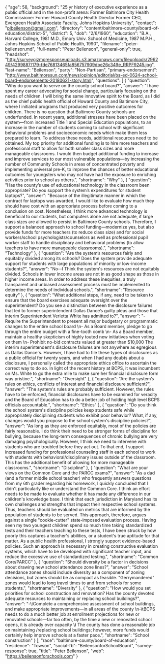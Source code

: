 {
  "age": 58,
  "background": "25 yr history of executive experience as a public official and in the non-profit arena: Former Baltimore City Health Commissioner Former Howard County Health Director Former CEO, Evergreen Health Associate Faculty, Johns Hopkins University",
  "contact": "plbeilenson@gmail.com",
  "directory": "content/baltimore-county/board-of-education/district-5",
  "district": 5,
  "dob": "2/6/1960",
  "education": "B.A., Harvard College, 1981 M.D., Emory Univ. School of Medicine, 1987 M.P.H., Johns Hopkins School of Public Health, 1990",
  "filename": "peter-beilenson.md",
  "full-name": "Peter Beilenson",
  "general-only": true,
  "headshot": "http://surveygizmoresponseuploads.s3.amazonaws.com/fileuploads/296249/4299887/179-fde76813465fa856757909dbe26c349e_RRPF9245.jpg",
  "last-name": "Beilenson",
  "party": "Non-Partisan",
  "primary-endorsement": "http://www.baltimoresun.com/news/opinion/editorial/bs-ed-0624-school-board-endorsements-20180621-story.html",
  "questions": [
    {
      "question": "Why do you want to serve on the county school board?",
      "answer": "I have spent my career advocating for social change, particularly focusing on the needs of children.  I will bring the same innovative spirit to the Board, as I did as the chief public health official of Howard County and Baltimore City, where I initiated programs that produced very positive outcomes for children.   There is no question that Baltimore County schools are underfunded.  In recent years, additional stresses have been placed on the system—from increased Title 1 and Special Education populations, to an increase in the number of students coming to school with significant behavioral problems and socioeconomic needs which make them less prepared to learn.    To address these needs, additional resources need to be obtained.  My top priority for additional funding is to hire more teachers and professional staff to allow for both smaller class sizes and more manageable classrooms.  I would then budget additional funding to increase and improve services to our most vulnerable populations—by increasing the number of Community Schools in areas of concentrated poverty and implementing universal pre-K, to improve the chances of better educational outcomes for youngsters who may not have had the exposure to enriching activities prior to school as others.",
      "shortname": "Why"
    },
    {
      "question": "Has the county’s use of educational technology in the classroom been appropriate? Do you support the system’s expenditures for student laptops?",
      "answer": "Because of the illegitimate manner in which the contract for laptops was awarded, I would like to evaluate how  much they should have cost with an appropriate process before coming to a conclusion on cost.   Nonetheless, I think more advanced technology is beneficial to our students, but computers alone are not adequate, if large class sizes are allowed to persist in Baltimore County schools.  Therefore, I support a balanced approach to school funding—modernize yes, but also provide funds for more teachers (to reduce class size) and for social workers/school psychologists/counselors as well as professional pupil worker staff to handle disciplinary and behavioral problems (to allow teachers to have more manageable classrooms).",
      "shortname": "Technology"
    },
    {
      "question": "Are the system’s resources fairly and equitably divided among its schools? Does the system provide adequate support for students with large populations of minority or low-income students?",
      "answer": "No--I Think the system's resources are not equitably divided.  Schools in lower income areas are not  in as good shape as those in  higher income areas.  In order to address these  inequities, a truly transparent and unbiased assessment process must be implemented to determine the needs of individual schools.",
      "shortname": "Resource equity"
    },
    {
      "question": "What additional steps, if any, need to be taken to ensure that the board exercises adequate oversight over the superintendent? Do you see a distinction between the disclosure failures that led to former superintendent Dallas Dance’s guilty pleas and those that interim Superintendent Verletta White has admitted to?",
      "answer": "-        Require the Superintendent to present all major budgetary or programmatic changes to the entire school board \n-        As a Board member, pledge to go through the entire budget with a fine-tooth comb \n-        As a Board member, maintain a healthy skepticism of highly touted new initiatives when voting on them \n-        Prohibit no-bid contracts valued at greater than $10,000  The interim superintendent's disclosure failures are not anywhere as egregious as Dallas Dance's.  However, I have had to file these types of disclosures as a public official for twenty years, and when I had any doubts about a disclosure, I personally called the appropriate ethics office to ascertain the correct way to do so.  In light  of the recent history at BCPS, it was incumbent  on Ms. White to go the extra mile to make sure  her financial disclosure form was pristine.",
      "shortname": "Oversight"
    },
    {
      "question": "Are the system’s rules on ethics, conflicts of interest and financial disclosure sufficient?",
      "answer": "The system's rules are probably sufficient.   However, the rules have to be enforced, financial disclosures have to be examined for veracity and the Board of Education has to do a better job of holding high level  BCPS officials accountable.",
      "shortname": "Ethics"
    },
    {
      "question": "Do you think the school system's discipline policies keep students safe while appropriately disciplining students who exhibit poor behavior? What, if any, changes would you propose to the school system's discipline policies?",
      "answer": "As long as they are enforced equitably, most of the  policies are fairly reasonable.  I do think their need to be stronger forms of discipline for bullying, because the long-term consequences of chronic bullying are very damaging psychologically.  However, I think we need to intervene with students who are troubled before they act out.  To that end, I support increased funding for professional counseling staff in each school to work with students with behavioral/disciplinary issues outside of the classroom.  This has the additional benefit of allowing for more manageable classrooms.",
      "shortname": "Discipline"
    },
    {
      "question": "What are your views on the Common Core and the PARCC exams?",
      "answer": "As a dad (and a former  middle school teacher) who frequently answers questions from my 6th grader regarding his homework, I quickly concluded that I didn't particularly like  or understand the Common Core.  I think an effort needs to be made to evaluate whether it  has made any difference in our children's knowledge base.  I think that each jurisdiction in Maryland has its own challenges and strengths that impact their respective school systems.  Thus, teachers should be evaluated on metrics that are informed by the population of students to be served.  This approach, therefore, argues against a single \"cookie-cutter\" state-imposed evaluation process.   Having seen my two youngest children spend so much time taking standardized tests and their teachers teaching to these tests, I have been struck by how poorly this captures a teacher's abilities, or a student's true aptitude for that matter.  As a public health professional, I strongly support evidence-based policies.  Such an approach is necessary in creating constructive evaluation systems, which have to be developed with significant teacher input, and reduce the excessive use of standardized testing.",
      "shortname": "Common Core/PARCC"
    },
    {
      "question": "Should diversity be a factor in decisions about drawing new school attendance zone lines?",
      "answer": "School attendance zones should include diversity as a component of zoning decisions, but zones should be as compact as feasible.  \"Gerrymandered\" zones would lead to long travel times to and from schools for some students.",
      "shortname": "Diversity"
    },
    {
      "question": "How would you set priorities for school construction and renovation? Has the county devoted adequate resources to maintaining or replacing school buildings?",
      "answer": "-\tComplete a comprehensive assessment of school buildings, and make appropriate improvements—in all areas of the county \n-\tBCPS needs to do a much better job at enrollment projections for new or renovated schools—far too often, by the time a new or renovated school opens, it is already over capacity \t The county has done a reasonable job on maintaining /replacing school buildings; however, more funds would certainly help improve schools at a faster pace.",
      "shortname": "School construction"
    }
  ],
  "race": "baltimore-county/board-of-education",
  "residence": "Towson",
  "social-fb": "BeilensonforSchoolBoard",
  "survey-response": true,
  "title": "Peter Beilenson",
  "web": "https://beilensonforschools.com"
}
